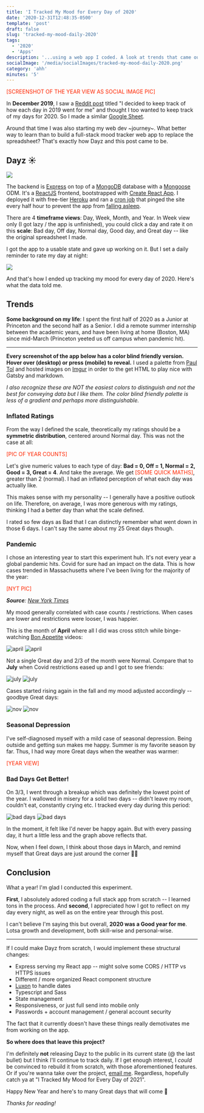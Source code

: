 ```yaml
---
title: 'I Tracked My Mood for Every Day of 2020'
date: '2020-12-31T12:48:35-0500'
template: 'post'
draft: false
slug: 'tracked-my-mood-daily-2020'
tags:
  - '2020'
  - 'Apps'
description: '...using a web app I coded. A look at trends that came out of it. Color blind friendly visuals included'
socialImage: '/media/socialImages/tracked-my-mood-daily-2020.png'
category: 'ahh'
minutes: '5'
---
```


<span style="color:#FF2600">[SCREENSHOT OF THE YEAR VIEW AS SOCIAL IMAGE PIC]</span>

In **December 2019**, I saw a [Reddit post](https://www.reddit.com/r/CasualConversation/comments/ehz6di/i_decided_to_keep_track_of_how_each_day_in_2019/?utm_source=share&utm_medium=web2x) titled "I decided to keep track of how each day in 2019 went for me" and thought I too wanted to keep track of my days for 2020. So I made a similar [Google Sheet](https://docs.google.com/spreadsheets/d/1D9-rCOvZ2aekkK3pYQw-7tHW3TcxV0UnGJZm_DeWiXk/edit?usp=sharing).

Around that time I was also starting my web dev ~journey~. What better way to learn than to build a full-stack mood tracker web app to replace the spreadsheet? That's exactly how Dayz and this post came to be.

## Dayz ☀️

![](/media/tracked-my-mood-daily-2020/dayz.png)

The backend is [Express](https://expressjs.com/) on top of a [MongoDB](https://www.mongodb.com/) database with a [Mongoose](https://mongoosejs.com/) ODM. It's a [ReactJS](https://reactjs.org/) frontend, bootstrapped with [Create React App](https://reactjs.org/docs/create-a-new-react-app.html#create-react-app). I deployed it with free-tier [Heroku](https://www.heroku.com/) and ran a [cron job](https://cron-job.org/en/) that pinged the site every half hour to prevent the app from [falling asleep](https://blog.heroku.com/app_sleeping_on_heroku).

There are 4 **timeframe views**: Day, Week, Month, and Year. In Week view only (I got lazy / the app is unfinished), you could click a day and rate it on this **scale**: Bad day, Off day, Normal day, Good day, and Great day -- like the original spreadsheet I made.

I got the app to a usable state and gave up working on it. But I set a daily reminder to rate my day at night:

![](/media/tracked-my-mood-daily-2020/reminder.png#width=300px)

And that's how I ended up tracking my mood for every day of 2020. Here's what the data told me.

## Trends

**Some background on my life**: I spent the first half of 2020 as a Junior at Princeton and the second half as a Senior. I did a remote summer internship between the academic years, and have been living at home (Boston, MA) since mid-March (Princeton yeeted us off campus when pandemic hit).

---

**Every screenshot of the app below has a color blind friendly version. Hover over (desktop) or press (mobile) to reveal.** I used a palette from [Paul Tol](https://personal.sron.nl/~pault/#sec:qualitative) and hosted images on [Imgur](https://imgur.com/) in order to the get HTML to play nice with Gatsby and markdown.

_I also recognize these are NOT the easiest colors to distinguish and not the best for conveying data but I like them. The color blind friendly palette is less of a gradient and perhaps more distinguishable._

### Inflated Ratings

From the way I defined the scale, theoretically my ratings should be a **symmetric distribution**, centered around Normal day. This was not the case at all:

<span style="color:#FF2600">[PIC OF YEAR COUNTS]</span>

Let's give numeric values to each type of day: **Bad = 0, Off = 1, Normal = 2, Good = 3, Great = 4**. And take the average. We get <span style="color:#FF2600">[SOME QUICK MATHS]</span>, greater than 2 (normal). I had an inflated perception of what each day was actually like.

This makes sense with my personality -- I generally have a positive outlook on life. Therefore, on average, I was more generous with my ratings, thinking I had a better day than what the scale defined.

I rated so few days as Bad that I can distinctly remember what went down in those 6 days. I can't say the same about my 25 Great days though.

### Pandemic

I chose an interesting year to start this experiment huh. It's not every year a global pandemic hits. Covid for sure had an impact on the data. This is how cases trended in Massachusetts where I've been living for the majority of the year:

<span style="color:#FF2600">[NYT PIC]</span>

_**Source**: [New York Times](https://www.nytimes.com/interactive/2020/us/massachusetts-coronavirus-cases.html#cases)_

My mood generally correlated with case counts / restrictions. When cases are lower and restrictions were looser, I was happier.

This is the month of **April** where all I did was cross stitch while binge-watching [Bon Appetite](https://www.youtube.com/user/BonAppetitDotCom) videos:

<div class="mood">
  <img class="color" src="https://i.imgur.com/O7ZNhoz.png" alt="april">
  <img class="colorblind" src="https://i.imgur.com/h0mzfFI.png" alt="april">
</div>

Not a single Great day and 2/3 of the month were Normal. Compare that to **July** when Covid restrictions eased up and I got to see friends:

<div class="mood">
  <img class="color" src="https://i.imgur.com/x2na4Vh.png" alt="july">
  <img class="colorblind" src="https://i.imgur.com/z72HG7c.png" alt="july">
</div>

Cases started rising again in the fall and my mood adjusted accordingly -- goodbye Great days:

<div class="mood">
  <img class="color" src="https://i.imgur.com/mRQtSuI.png" alt="nov">
  <img class="colorblind" src="https://i.imgur.com/bvUsCy8.png" alt="nov">
</div>

### Seasonal Depression

I've self-diagnosed myself with a mild case of seasonal depression. Being outside and getting sun makes me happy. Summer is my favorite season by far. Thus, I had way more Great days when the weather was warmer:

<span style="color:#FF2600">[YEAR VIEW]</span>

### Bad Days Get Better!

On 3/3, I went through a breakup which was definitely the lowest point of the year. I wallowed in misery for a solid two days -- didn't leave my room, couldn't eat, constantly crying etc. I tracked every day during this period:

<div class="mood">
  <img class="color" src="https://i.imgur.com/5LqcDs4.png" alt="bad days">
  <img class="colorblind" src="https://i.imgur.com/iNNaYBE.png" alt="bad days">
</div>

In the moment, it felt like I'd never be happy again. But with every passing day, it hurt a little less and the graph above reflects that.

Now, when I feel down, I think about those days in March, and remind myself that Great days are just around the corner 👍🏼

## Conclusion

What a year! I'm glad I conducted this experiment.

**First**, I absolutely adored coding a full stack app from scratch -- I learned tons in the process. And **second**, I appreciated how I got to reflect on my day every night, as well as on the entire year through this post.

I can't believe I'm saying this but overall, **2020 was a Good year for me**. Lotsa growth and development, both skill-wise and personal-wise.

---

If I could make Dayz from scratch, I would implement these structural changes:

- Express serving my React app -- might solve some CORS / HTTP vs HTTPS issues
- Different / more organized React component structure
- [Luxon](https://moment.github.io/luxon/) to handle dates
- Typescript and Sass
- State management
- Responsiveness, or just full send into mobile only
- Passwords + account management / general account security

The fact that it currently doesn't have these things really demotivates me from working on the app.

**So where does that leave this project?**

I'm definitely **not** releasing Dayz to the public in its current state (@ the last bullet) but I think I'll continue to track daily. If I get enough interest, I _could_ be convinced to rebuild it from scratch, with those aforementioned features. Or if you're wanna take over the project, [email me](mailto:karenying7@gmail.com). Regardless, hopefully catch ya at "I Tracked My Mood for Every Day of 2021".

Happy New Year and here's to many Great days that will come 🥂

_Thanks for reading!_
